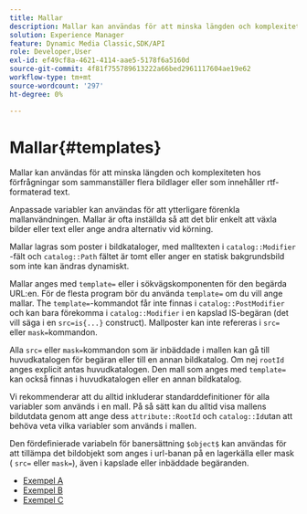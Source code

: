 ```yaml
---
title: Mallar
description: Mallar kan användas för att minska längden och komplexiteten hos förfrågningar som sammanställer flera bildlager eller som innehåller rtf-formaterad text.
solution: Experience Manager
feature: Dynamic Media Classic,SDK/API
role: Developer,User
exl-id: ef49cf8a-4621-4114-aae5-5178f6a5160d
source-git-commit: 4f81f755789613222a66bed2961117604ae19e62
workflow-type: tm+mt
source-wordcount: '297'
ht-degree: 0%

---
```


# Mallar{#templates}

Mallar kan användas för att minska längden och komplexiteten hos förfrågningar som sammanställer flera bildlager eller som innehåller rtf-formaterad text.

Anpassade variabler kan användas för att ytterligare förenkla mallanvändningen. Mallar är ofta inställda så att det blir enkelt att växla bilder eller text eller ange andra alternativ vid körning.

Mallar lagras som poster i bildkataloger, med malltexten i `catalog::Modifier` -fält och `catalog::Path` fältet är tomt eller anger en statisk bakgrundsbild som inte kan ändras dynamiskt.

Mallar anges med `template=` eller i sökvägskomponenten för den begärda URL:en. För de flesta program bör du använda `template=` om du vill ange mallar. The `template=`-kommandot får inte finnas i `catalog::PostModifier` och kan bara förekomma i `catalog::Modifier` i en kapslad IS-begäran (det vill säga i en `src=is{...}` construct). Mallposter kan inte refereras i `src=` eller `mask=`kommandon.

Alla `src=` eller `mask=`kommandon som är inbäddade i mallen kan gå till huvudkatalogen för begäran eller till en annan bildkatalog. Om nej `rootId` anges explicit antas huvudkatalogen. Den mall som anges med `template=` kan också finnas i huvudkatalogen eller en annan bildkatalog.

Vi rekommenderar att du alltid inkluderar standarddefinitioner för alla variabler som används i en mall. På så sätt kan du alltid visa mallens bildutdata genom att ange dess `attribute::RootId` och `catalog::Id`utan att behöva veta vilka variabler som används i mallen.

Den fördefinierade variabeln för banersättning `$object$` kan användas för att tillämpa det bildobjekt som anges i url-banan på en lagerkälla eller mask ( `src=` eller `mask=`), även i kapslade eller inbäddade begäranden.

* [Exempel A](r-example-a.md)
* [Exempel B](r-example-b.md)
* [Exempel C](r-example-c.md)
